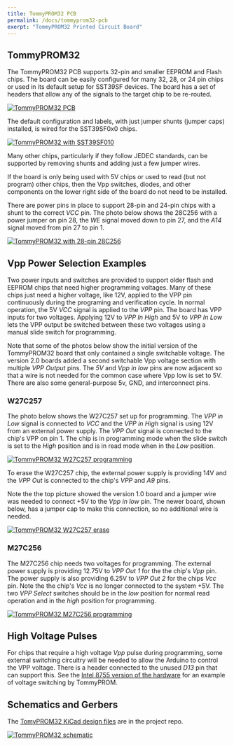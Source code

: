 ```yaml
---
title: TommyPROM32 PCB
permalink: /docs/tommyprom32-pcb
exerpt: "TommyPROM32 Printed Circuit Board"
---
```


## TommyPROM32

The TommyPROM32 PCB supports 32-pin and smaller EEPROM and Flash chips. The board can be easily configured for many 32, 28, or 24 pin chips or used in its default setup for SST39SF devices.  The board has a set of headers that allow any of the signals to the target chip to be re-routed.

[![TommyPROM32 PCB](images/TommyPROM32-jumpers-500.jpg)](images/TommyPROM32-jumpers.jpg)

The default configuration and labels, with just jumper shunts (jumper caps) installed, is wired for the SST39SF0x0 chips.

[![TommyPROM32 with SST39SF010](images/TommyPROM32-SST39SF-500.jpg)](images/TommyPROM32-SST39SF.jpg)

Many other chips, particularly if they follow JEDEC standards, can be supported by removing shunts and adding just a few jumper wires.

If the board is only being used with 5V chips or used to read (but not program) other chips, then the Vpp switches, diodes, and other components on the lower right side of the board do not need to be installed.

There are power pins in place to support 28-pin and 24-pin chips with a shunt to the correct _VCC_ pin.  The photo below shows the 28C256 with a power jumper on pin 28, the _WE_ signal moved down to pin 27, and the _A14_ signal moved from pin 27 to pin 1.

[![TommyPROM32 with 28-pin 28C256](images/TommyPROM32-28C256-500.jpg)](images/TommyPROM32-28C256.jpg)

## Vpp Power Selection Examples

Two power inputs and switches are provided to support older flash and EEPROM chips that need higher programming voltages.  Many of these chips just need a higher voltage, like 12V, applied to the VPP pin continuously during the programing and verification cycle.  In normal operation, the 5V _VCC_ signal is applied to the _VPP_ pin.  The board has VPP inputs for two voltages.  Applying 12V to _VPP In High_ and 5V to _VPP In Low_ lets the VPP output be switched between these two voltages using a manual slide switch for programming.

Note that some of the photos below show the initial version of the TommyPROM32 board that only contained a single switchable voltage.  The version 2.0 boards added a second switchable Vpp voltage section with multiple _VPP Output_ pins.  The _5V_ and _Vpp in low_ pins are now adjacent so that a wire is not needed for the common case where Vpp low is set to 5V.  There are also some general-purpose 5v, GND, and interconnect pins.

### W27C257 

The photo below shows the W27C257 set up for programming.  The _VPP in Low_ signal is connected to _VCC_ and the _VPP in High_ signal is using 12V from an external power supply. The _VPP Out_ signal is connected to the chip's VPP on pin 1.  The chip is in programming mode when the slide switch is set to the _High_ position and is in read mode when in the _Low_ position.

[![TommyPROM32 W27C257 programming](images/TommyPROM32-27C257-pgm-500.jpg)](images/TommyPROM32-27C257-pgm.jpg)

To erase the W27C257 chip, the external power supply is providing 14V and the _VPP Out_ is connected to the chip's _VPP_ and _A9_ pins.  

Note the the top picture showed the version 1.0 board and a jumper wire was needed to connect +5V to the _Vpp in low_ pin.  The newer board, shown below, has a jumper cap to make this connection, so no additional wire is needed.

[![TommyPROM32 W27C257 erase](images/TommyPROM32-27C257-erase-500.jpg)](images/TommyPROM32-27C257-erase.jpg)

### M27C256

The M27C256 chip needs two voltages for programming.  The external power supply is providing 12.75V to _VPP Out 1_ for the the chip's _Vpp_ pin.  The power supply is also providing 6.25V to _VPP Out 2_ for the chips _Vcc_ pin.  Note the the chip's _Vcc_ is no longer connected to the system +5V.  The two _VPP Select_ switches should be in the _low_ position for normal read operation and in the _high_ position for programming.

[![TommyPROM32 M27C256 programming](images/TommyPROM32-27C256-500.jpg)](images/TommyPROM32-27C256.jpg)

## High Voltage Pulses

For chips that require a high voltage _Vpp_ pulse during programming, some external switching circuitry will be needed to allow the Arduino to control the VPP voltage.  There is a header connected to the unused _D13_ pin that can support this.  See the [Intel 8755 version of the hardware](hardware/#intel-8755a-hardware-version) for an example of voltage switching by TommyPROM.

## Schematics and Gerbers


The [TomyPROM32 KiCad design files](https://github.com/TomNisbet/TommyPROM/tree/master/schematics)
are in the project repo.

[![TommyPROM32 schematic](images/TommyPROM32-sch-700.png)](images/TommyPROM32-sch.png)
